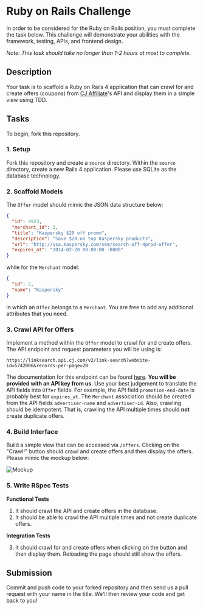 # Ruby on Rails Challenge
In order to be considered for the Ruby on Rails position, you must complete the task below. This challenge will demonstrate your abilities with the framework, testing, APIs, and frontend design.

*Note: This task should take no longer than 1-2 hours at most to complete.*

## Description

Your task is to scaffold a Ruby on Rails 4 application that can crawl for and create offers (coupons) from [CJ Affiliate](http://www.cj.com)'s API and display them in a simple view using TDD.

## Tasks

To begin, fork this repository.

### 1. Setup

Fork this repository and create a `source` directory. Within the `source` directory, create a new Rails 4 application. Please use SQLite as the database technology.

### 2. Scaffold Models

The `Offer` model should mimic the JSON data structure below:

```json
{
  "id": 9923,
  "merchant_id": 2,
  "title": "Kaspersky $20 off promo",
  "description": "Save $20 on top Kaspersky products",
  "url": "http://usa.kaspersky.com/sem/search-aff-4prod-offer",
  "expires_at": "2014-02-20 00:00:00 -0800"
}
```

while for the `Merchant` model:

```json
{
  "id": 2,
  "name": "Kaspersky"
}
```

in which an `Offer` belongs to a `Merchant`. You are free to add any additional attributes that you need.

### 3. Crawl API for Offers

Implement a method within the `Offer` model to crawl for and create offers. The API endpoint and request parameters you will be using is:

```
https://linksearch.api.cj.com/v2/link-search?website-id=5742006&records-per-page=20
```

The documentation for this endpoint can be found [here](http://help.cj.com/en/web_services/link_search_service_rest.htm). **You will be provided with an API key from us**. Use your best judgement to translate the API fields into `Offer` fields. For example, the API field `promotion-end-date` is probably best for `expires_at`. The `Merchant` association should be created from the API fields `advertiser-name` and `advertiser-id`. Also, crawling should be idempotent. That is, crawling the API multiple times should **not** create duplicate offers.

### 4. Build Interface

Build a simple view that can be accessed via `/offers`. Clicking on the "Crawl!" button should crawl and create offers and then display the offers. Please mimic the mockup below:

![Mockup](http://i.imgur.com/Rh2askI.png)

### 5. Write RSpec Tests

**Functional Tests**

1. It should crawl the API and create offers in the database.
2. It should be able to crawl the API multiple times and not create duplicate offers.

**Integration Tests**

3. It should crawl for and create offers when clicking on the button and then display them. Reloading the page should still show the offers.

## Submission

Commit and push code to your forked repository and then send us a pull request with your name in the title. We'll then review your code and get back to you!

